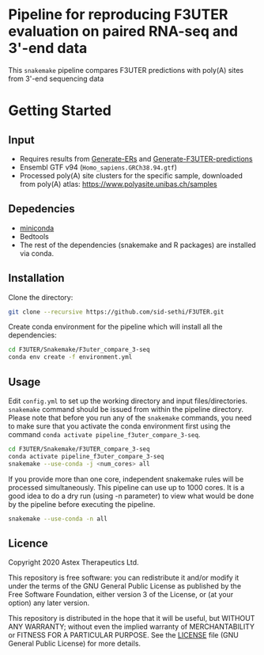 # Pipeline for reproducing F3UTER evaluation on paired RNA-seq and 3'-end data

This `snakemake` pipeline compares F3UTER predictions with poly(A) sites from 3'-end sequencing data

# Getting Started

## Input

- Requires results from [Generate-ERs](https://github.com/sid-sethi/Generate-ERs) and [Generate-F3UTER-predictions](https://github.com/sid-sethi/Generate-F3UTER-predictions)
- Ensembl GTF v94 (`Homo_sapiens.GRCh38.94.gtf`)
- Processed poly(A) site clusters for the specific sample, downloaded from poly(A) atlas: https://www.polyasite.unibas.ch/samples

## Depedencies

- [miniconda](https://conda.io/miniconda.html)
- Bedtools
- The rest of the dependencies (snakemake and R packages) are installed via conda.

## Installation

Clone the directory:

```bash
git clone --recursive https://github.com/sid-sethi/F3UTER.git
```

Create conda environment for the pipeline which will install all the dependencies:

```bash
cd F3UTER/Snakemake/F3uter_compare_3-seq
conda env create -f environment.yml
```

## Usage

Edit `config.yml` to set up the working directory and input files/directories. `snakemake` command should be issued from within the pipeline directory. Please note that before you run any of the `snakemake` commands, you need to make sure that you activate the conda environment first using the command `conda activate pipeline_f3uter_compare_3-seq`.

```bash
cd F3UTER/Snakemake/F3UTER_compare_3-seq
conda activate pipeline_f3uter_compare_3-seq
snakemake --use-conda -j <num_cores> all
```
If you provide more than one core, independent snakemake rules will be processed simultaneously. This pipeline can use up to 1000 cores. It is a good idea to do a dry run (using -n parameter) to view what would be done by the pipeline before executing the pipeline.

```bash
snakemake --use-conda -n all
```

## Licence

Copyright 2020 Astex Therapeutics Ltd.

This repository is free software: you can redistribute it and/or modify it under the terms of the GNU General Public License as published by the Free Software Foundation, either version 3 of the License, or (at your option) any later version.

This repository is distributed in the hope that it will be useful, but WITHOUT ANY WARRANTY; without even the implied warranty of MERCHANTABILITY or FITNESS FOR A PARTICULAR PURPOSE. See the [LICENSE](LICENSE) file (GNU General Public License) for more details.
